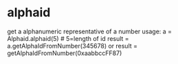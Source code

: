 # alphaid

get a alphanumeric representative of a number
usage:
a = Alphaid.alphaid(5) # 5=length of id 
result = a.getAlphaIdFromNumber(345678)
or
result = getAlphaIdFromNumber(0xaabbccFF87)

